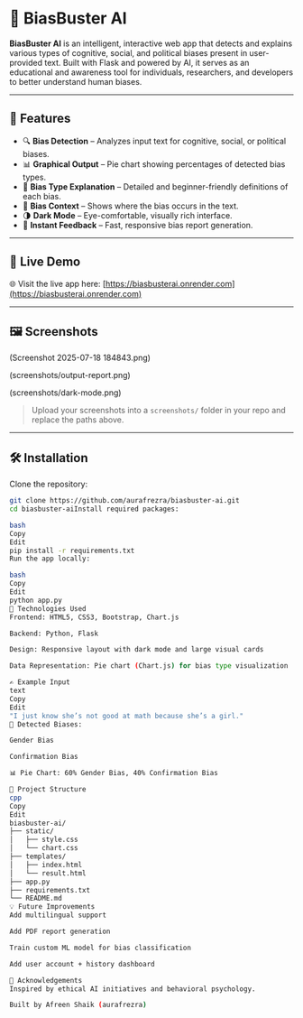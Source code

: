 # 🧠 BiasBuster AI

**BiasBuster AI** is an intelligent, interactive web app that detects and explains various types of cognitive, social, and political biases present in user-provided text. Built with Flask and powered by AI, it serves as an educational and awareness tool for individuals, researchers, and developers to better understand human biases.

---

## 🌟 Features

- 🔍 **Bias Detection** – Analyzes input text for cognitive, social, or political biases.
- 📊 **Graphical Output** – Pie chart showing percentages of detected bias types.
- 🎯 **Bias Type Explanation** – Detailed and beginner-friendly definitions of each bias.
- 🧩 **Bias Context** – Shows where the bias occurs in the text.
- 🌗 **Dark Mode** – Eye-comfortable, visually rich interface.
- 💬 **Instant Feedback** – Fast, responsive bias report generation.

---

## 🚀 Live Demo

🌐 Visit the live app here: [https://biasbusterai.onrender.com](https://biasbusterai.onrender.com)

---

## 🖼️ Screenshots


(Screenshot 2025-07-18 184843.png)

(screenshots/output-report.png)

(screenshots/dark-mode.png)

> Upload your screenshots into a `screenshots/` folder in your repo and replace the paths above.

---

## 🛠️ Installation

Clone the repository:

```bash
git clone https://github.com/aurafrezra/biasbuster-ai.git
cd biasbuster-aiInstall required packages:

bash
Copy
Edit
pip install -r requirements.txt
Run the app locally:

bash
Copy
Edit
python app.py
🧰 Technologies Used
Frontend: HTML5, CSS3, Bootstrap, Chart.js

Backend: Python, Flask

Design: Responsive layout with dark mode and large visual cards

Data Representation: Pie chart (Chart.js) for bias type visualization

✍️ Example Input
text
Copy
Edit
"I just know she’s not good at math because she’s a girl."
🧠 Detected Biases:

Gender Bias

Confirmation Bias

📊 Pie Chart: 60% Gender Bias, 40% Confirmation Bias

📄 Project Structure
cpp
Copy
Edit
biasbuster-ai/
├── static/
│   ├── style.css
│   └── chart.css
├── templates/
│   ├── index.html
│   └── result.html
├── app.py
├── requirements.txt
└── README.md
💡 Future Improvements
Add multilingual support

Add PDF report generation

Train custom ML model for bias classification

Add user account + history dashboard

🙏 Acknowledgements
Inspired by ethical AI initiatives and behavioral psychology.

Built by Afreen Shaik (aurafrezra)

